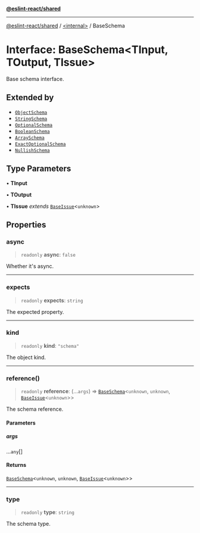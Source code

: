 [**@eslint-react/shared**](../../README.md)

***

[@eslint-react/shared](../../README.md) / [\<internal\>](../README.md) / BaseSchema

# Interface: BaseSchema\<TInput, TOutput, TIssue\>

Base schema interface.

## Extended by

- [`ObjectSchema`](ObjectSchema.md)
- [`StringSchema`](StringSchema.md)
- [`OptionalSchema`](OptionalSchema.md)
- [`BooleanSchema`](BooleanSchema.md)
- [`ArraySchema`](ArraySchema.md)
- [`ExactOptionalSchema`](ExactOptionalSchema.md)
- [`NullishSchema`](NullishSchema.md)

## Type Parameters

• **TInput**

• **TOutput**

• **TIssue** *extends* [`BaseIssue`](BaseIssue.md)\<`unknown`\>

## Properties

### async

> `readonly` **async**: `false`

Whether it's async.

***

### expects

> `readonly` **expects**: `string`

The expected property.

***

### kind

> `readonly` **kind**: `"schema"`

The object kind.

***

### reference()

> `readonly` **reference**: (...`args`) => [`BaseSchema`](BaseSchema.md)\<`unknown`, `unknown`, [`BaseIssue`](BaseIssue.md)\<`unknown`\>\>

The schema reference.

#### Parameters

##### args

...`any`[]

#### Returns

[`BaseSchema`](BaseSchema.md)\<`unknown`, `unknown`, [`BaseIssue`](BaseIssue.md)\<`unknown`\>\>

***

### type

> `readonly` **type**: `string`

The schema type.
